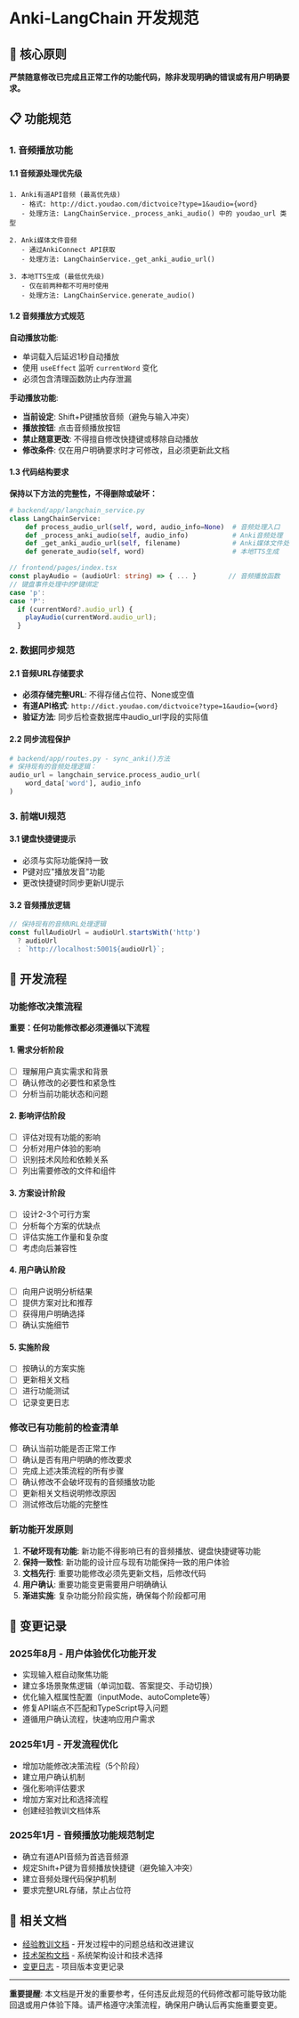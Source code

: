 # Anki-LangChain 开发规范

## 🚨 核心原则

**严禁随意修改已完成且正常工作的功能代码，除非发现明确的错误或有用户明确要求。**

## 📋 功能规范

### 1. 音频播放功能

#### 1.1 音频源处理优先级

```
1. Anki有道API音频 (最高优先级)
   - 格式: http://dict.youdao.com/dictvoice?type=1&audio={word}
   - 处理方法: LangChainService._process_anki_audio() 中的 youdao_url 类型

2. Anki媒体文件音频
   - 通过AnkiConnect API获取
   - 处理方法: LangChainService._get_anki_audio_url()

3. 本地TTS生成 (最低优先级)
   - 仅在前两种都不可用时使用
   - 处理方法: LangChainService.generate_audio()
```

#### 1.2 音频播放方式规范

**自动播放功能**:
- 单词载入后延迟1秒自动播放
- 使用 `useEffect` 监听 `currentWord` 变化
- 必须包含清理函数防止内存泄漏

**手动播放功能**:
- **当前设定**: Shift+P键播放音频（避免与输入冲突）
- **播放按钮**: 点击音频播放按钮
- **禁止随意更改**: 不得擅自修改快捷键或移除自动播放
- **修改条件**: 仅在用户明确要求时才可修改，且必须更新此文档

#### 1.3 代码结构要求

**保持以下方法的完整性，不得删除或破坏：**

```python
# backend/app/langchain_service.py
class LangChainService:
    def process_audio_url(self, word, audio_info=None)  # 音频处理入口
    def _process_anki_audio(self, audio_info)           # Anki音频处理
    def _get_anki_audio_url(self, filename)             # Anki媒体文件处理
    def generate_audio(self, word)                      # 本地TTS生成
```

```typescript
// frontend/pages/index.tsx
const playAudio = (audioUrl: string) => { ... }        // 音频播放函数
// 键盘事件处理中的P键绑定
case 'p':
case 'P':
  if (currentWord?.audio_url) {
    playAudio(currentWord.audio_url);
  }
```

### 2. 数据同步规范

#### 2.1 音频URL存储要求

- **必须存储完整URL**: 不得存储占位符、None或空值
- **有道API格式**: `http://dict.youdao.com/dictvoice?type=1&audio={word}`
- **验证方法**: 同步后检查数据库中audio_url字段的实际值

#### 2.2 同步流程保护

```python
# backend/app/routes.py - sync_anki()方法
# 保持现有的音频处理逻辑：
audio_url = langchain_service.process_audio_url(
    word_data['word'], audio_info
)
```

### 3. 前端UI规范

#### 3.1 键盘快捷键提示

- 必须与实际功能保持一致
- P键对应"播放发音"功能
- 更改快捷键时同步更新UI提示

#### 3.2 音频播放逻辑

```typescript
// 保持现有的音频URL处理逻辑
const fullAudioUrl = audioUrl.startsWith('http') 
  ? audioUrl 
  : `http://localhost:5001${audioUrl}`;
```

## 🔧 开发流程

### 功能修改决策流程

**重要：任何功能修改都必须遵循以下流程**

#### 1. 需求分析阶段
- [ ] 理解用户真实需求和背景
- [ ] 确认修改的必要性和紧急性
- [ ] 分析当前功能状态和问题

#### 2. 影响评估阶段
- [ ] 评估对现有功能的影响
- [ ] 分析对用户体验的影响
- [ ] 识别技术风险和依赖关系
- [ ] 列出需要修改的文件和组件

#### 3. 方案设计阶段
- [ ] 设计2-3个可行方案
- [ ] 分析每个方案的优缺点
- [ ] 评估实施工作量和复杂度
- [ ] 考虑向后兼容性

#### 4. 用户确认阶段
- [ ] 向用户说明分析结果
- [ ] 提供方案对比和推荐
- [ ] 获得用户明确选择
- [ ] 确认实施细节

#### 5. 实施阶段
- [ ] 按确认的方案实施
- [ ] 更新相关文档
- [ ] 进行功能测试
- [ ] 记录变更日志

### 修改已有功能前的检查清单

- [ ] 确认当前功能是否正常工作
- [ ] 确认是否有用户明确的修改要求
- [ ] 完成上述决策流程的所有步骤
- [ ] 确认修改不会破坏现有的音频播放功能
- [ ] 更新相关文档说明修改原因
- [ ] 测试修改后功能的完整性

### 新功能开发原则

1. **不破坏现有功能**: 新功能不得影响已有的音频播放、键盘快捷键等功能
2. **保持一致性**: 新功能的设计应与现有功能保持一致的用户体验
3. **文档先行**: 重要功能修改必须先更新文档，后修改代码
4. **用户确认**: 重要功能变更需要用户明确确认
5. **渐进实施**: 复杂功能分阶段实施，确保每个阶段都可用

## 📝 变更记录

### 2025年8月 - 用户体验优化功能开发

- 实现输入框自动聚焦功能
- 建立多场景聚焦逻辑（单词加载、答案提交、手动切换）
- 优化输入框属性配置（inputMode、autoComplete等）
- 修复API端点不匹配和TypeScript导入问题
- 遵循用户确认流程，快速响应用户需求

### 2025年1月 - 开发流程优化

- 增加功能修改决策流程（5个阶段）
- 建立用户确认机制
- 强化影响评估要求
- 增加方案对比和选择流程
- 创建经验教训文档体系

### 2025年1月 - 音频播放功能规范制定

- 确立有道API音频为首选音频源
- 规定Shift+P键为音频播放快捷键（避免输入冲突）
- 建立音频处理代码保护机制
- 要求完整URL存储，禁止占位符

## 🔗 相关文档

- [经验教训文档](docs/LESSONS_LEARNED.md) - 开发过程中的问题总结和改进建议
- [技术架构文档](docs/ARCHITECTURE.md) - 系统架构设计和技术选择
- [变更日志](docs/CHANGELOG.md) - 项目版本变更记录

---

**重要提醒**: 本文档是开发的重要参考，任何违反此规范的代码修改都可能导致功能回退或用户体验下降。请严格遵守决策流程，确保用户确认后再实施重要变更。
